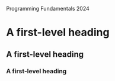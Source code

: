 Programming Fundamentals 2024
# A first-level heading
## A first-level heading
### A first-level heading
